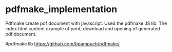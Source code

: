 # pdfmake_implementation
Pdfmake create pdf document with javascript. Used the pdfmake JS lib. The index.html content example of print, download and opening of generated pdf document.

#pdfmake lib
https://github.com/bpampuch/pdfmake/
